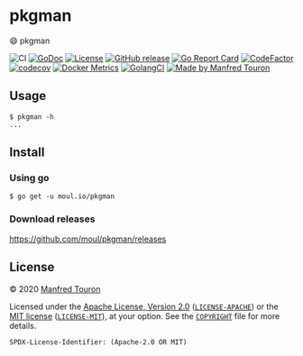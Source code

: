 # pkgman

:smile: pkgman

![CI](https://github.com/moul/pkgman/workflows/CI/badge.svg)
[![GoDoc](https://img.shields.io/static/v1?label=godoc&message=reference&color=blue)](https://pkg.go.dev/moul.io/pkgman)
[![License](https://img.shields.io/badge/license-Apache--2.0%20%2F%20MIT-%2397ca00.svg)](https://github.com/moul/pkgman/blob/master/COPYRIGHT)
[![GitHub release](https://img.shields.io/github/release/moul/pkgman.svg)](https://github.com/moul/pkgman/releases)
[![Go Report Card](https://goreportcard.com/badge/moul.io/pkgman)](https://goreportcard.com/report/moul.io/pkgman)
[![CodeFactor](https://www.codefactor.io/repository/github/moul/pkgman/badge)](https://www.codefactor.io/repository/github/moul/pkgman)
[![codecov](https://codecov.io/gh/moul/pkgman/branch/master/graph/badge.svg)](https://codecov.io/gh/moul/pkgman)
[![Docker Metrics](https://images.microbadger.com/badges/image/moul/pkgman.svg)](https://microbadger.com/images/moul/pkgman)
[![GolangCI](https://golangci.com/badges/github.com/moul/pkgman.svg)](https://golangci.com/r/github.com/moul/pkgman)
[![Made by Manfred Touron](https://img.shields.io/badge/made%20by-Manfred%20Touron-blue.svg?style=flat)](https://manfred.life/)


## Usage

```console
$ pkgman -h
...
```

## Install

### Using go

```console
$ go get -u moul.io/pkgman
```

### Download releases

https://github.com/moul/pkgman/releases

## License

© 2020 [Manfred Touron](https://manfred.life)

Licensed under the [Apache License, Version 2.0](https://www.apache.org/licenses/LICENSE-2.0) ([`LICENSE-APACHE`](LICENSE-APACHE)) or the [MIT license](https://opensource.org/licenses/MIT) ([`LICENSE-MIT`](LICENSE-MIT)), at your option. See the [`COPYRIGHT`](COPYRIGHT) file for more details.

`SPDX-License-Identifier: (Apache-2.0 OR MIT)`
